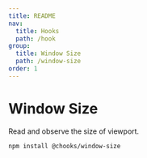 ```yaml
---
title: README
nav:
  title: Hooks
  path: /hook
group:
  title: Window Size
  path: /window-size
order: 1
---
```


# Window Size

Read and observe the size of viewport.

```shell
npm install @chooks/window-size
```